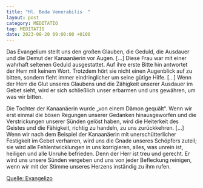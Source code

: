 ```yaml
---
title: "Hl. Beda Venerabilis  "
layout: post
category: MEDITATIO
tag: MEDITATIO
date: 2023-08-20 09:00:00 +0100
---
```

Das Evangelium stellt uns den großen Glauben, die Geduld, die Ausdauer und die Demut der Kanaanäerin vor Augen. […] Diese Frau war mit einer wahrhaft seltenen Geduld ausgestattet. Auf ihre erste Bitte hin antwortet der Herr mit keinem Wort. Trotzdem hört sie nicht einen Augenblick auf zu bitten, sondern fleht immer eindringlicher um seine gütige Hilfe.<!--more--> […] Wenn der Herr die Glut unseres Glaubens und die Zähigkeit unserer Ausdauer im Gebet sieht, wird er sich schließlich unser erbarmen und uns gewähren, um was wir bitten.

Die Tochter der Kanaanäerin wurde „von einem Dämon gequält“. Wenn wir erst einmal die bösen Regungen unserer Gedanken hinausgeworfen und die Verstrickungen unserer Sünden gelöst haben, wird die Heiterkeit des Geistes und die Fähigkeit, richtig zu handeln, zu uns zurückkehren. […] Wenn wir nach dem Beispiel der Kanaanäerin mit unerschütterlicher Festigkeit im Gebet verharren, wird uns die Gnade unseres Schöpfers zuteil; sie wird alle Fehlentwicklungen in uns korrigieren, alles, was unrein ist, heiligen und alle Unruhe befrieden. Denn der Herr ist treu und gerecht. Er wird uns unsere Sünden vergeben und uns von jeder Befleckung reinigen, wenn wir mit der Stimme unseres Herzens inständig zu ihm rufen.


[Quelle: Evangelizo](https://evangeliumtagfuertag.org/DE/gospel)